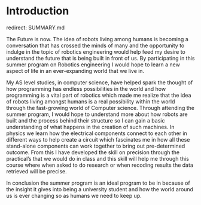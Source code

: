 Introduction
===
redirect: SUMMARY.md

The Future is now. The idea of robots living among humans is becoming a conversation that has crossed the minds of many and the opportunity to indulge in the topic of robotics engineering would help feed my desire to understand the future that is being built in front of us. By participating in this summer program on Robotics engineering I would hope to learn a new aspect of life in an ever-expanding world that we live in. 

My AS level studies, in computer science, have helped spark the thought of how programming has endless possibilities in the world and how programming is a vital part of robotics which made me realize that the idea of robots living amongst humans is a real possibility within the world through the fast-growing world of Computer science. Through attending the summer program, I would hope to understand more about how robots are built and the process behind their structure so I can gain a basic understanding of what happens in the creation of such machines.
 In physics we learn how the electrical components connect to each other in different ways to help create a circuit which fascinates me in how all these stand-alone components can work together to bring out pre-determined outcome. From this I have developed the skill on precision through the practical’s that we would do in class and this skill will help me through this course where when asked to do research or when recoding results the data retrieved will be precise.

In conclusion the summer program is an ideal program to be in because of the insight it gives into being a university student and how the world around us is ever changing so as humans we need to keep up.

